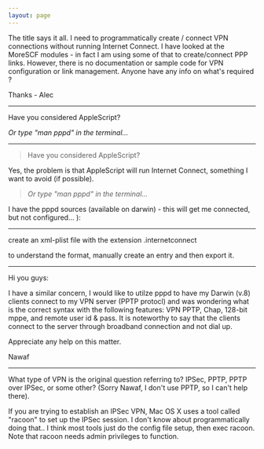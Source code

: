 ```yaml
---
layout: page
---
```


 

The title says it all. I need to programmatically create / connect VPN connections without running Internet Connect. I have looked at the MoreSCF modules - in fact I am using some of that to create/connect PPP links. However, there is no documentation or sample code for VPN configuration or link management. Anyone have any info on what's required ?

Thanks - Alec

----

Have you considered AppleScript?

*Or type "man pppd" in the terminal...*

----

>  Have you considered AppleScript?

Yes, the problem is that AppleScript will run Internet Connect, something I want to avoid (if possible).

>  *Or type "man pppd" in the terminal...*

I have the pppd sources (available on darwin) - this will get me connected, but not configured... ):

----

create an xml-plist file with the extension .internetconnect

to understand the format, manually create an entry and then export it.

----

Hi you guys:

I have a similar concern, I would like to utilze pppd to have my Darwin (v.8) clients connect to my VPN server (PPTP protocl) and was wondering what is the correct syntax with the following features: VPN PPTP, Chap, 128-bit mppe, and remote user id & pass. It is noteworthy to say that the clients connect to the server through broadband connection and not dial up.

Appreciate any help on this matter.

Nawaf

----

What type of VPN is the original question referring to?  IPSec, PPTP, PPTP over IPSec, or some other?  (Sorry Nawaf,  I don't use PPTP, so I can't help there).

If you are trying to establish an IPSec VPN, Mac OS X uses a tool called "racoon" to set up the IPSec session.    I don't know about programmatically doing that.. I think most tools just do the config file setup, then exec racoon.    Note that racoon needs admin privileges to function.
